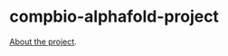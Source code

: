 # compbio-alphafold-project
[About the project](https://eckao.github.io/compbio-alphafold-project/about).

